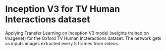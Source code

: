 # Inception V3 for TV Human Interactions dataset
Applying Transfer Learning on Inception V3 model (weights trained on Imagenet) for the Oxford TV Human Incteractions dataset. The network gets as inputs images extracted every 5 frames from videos.
